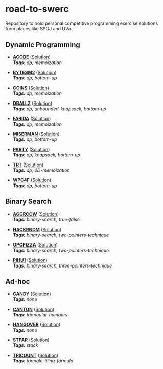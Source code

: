 # road-to-swerc
Repository to hold personal competitive programming exercise solutions from places like SPOJ and UVa.

## Dynamic Programming
* [**ACODE**](http://www.spoj.com/problems/ACODE/) ([Solution](https://github.com/aquelemiguel/road-to-swerc/tree/master/spoj/june-2018/ACODE.cpp))  
***Tags:** dp, memoization*

* [**BYTESM2**](http://www.spoj.com/problems/BYTESM2/) ([Solution](https://github.com/aquelemiguel/road-to-swerc/tree/master/spoj/july-2018/BYTESM2.cpp))  
***Tags:** dp, bottom-up*

* [**COINS**](http://www.spoj.com/problems/COINS/) ([Solution](https://github.com/aquelemiguel/road-to-swerc/tree/master/spoj/june-2018/COINS.cpp))  
***Tags:** dp, memoization*

* [**DBALLZ**](https://www.spoj.com/problems/DBALLZ/) ([Solution](https://github.com/aquelemiguel/road-to-swerc/blob/master/spoj/june-2018/DBALLZ.cpp))  
***Tags:** dp, unbounded-knapsack, bottom-up*

* [**FARIDA**](https://www.spoj.com/problems/FARIDA/) ([Solution](https://github.com/aquelemiguel/road-to-swerc/blob/master/spoj/july-2018/FARIDA.cpp))  
***Tags:** dp, memoization*

* [**MISERMAN**](https://www.spoj.com/problems/MISERMAN/) ([Solution](https://github.com/aquelemiguel/road-to-swerc/blob/master/spoj/july-2018/MISERMAN.cpp))  
***Tags:** dp, bottom-up*

* [**PARTY**](http://www.spoj.com/problems/PARTY/) ([Solution](https://github.com/aquelemiguel/road-to-swerc/tree/master/spoj/june-2018/PARTY.cpp))  
***Tags:** dp, knapsack, bottom-up*

* [**TRT**](http://www.spoj.com/problems/TRT/) ([Solution](https://github.com/aquelemiguel/road-to-swerc/tree/master/spoj/july-2018/TRT.cpp))  
***Tags:** dp, 2D-memoization*

* [**WPC4F**](https://www.spoj.com/problems/WPC4F/) ([Solution](https://github.com/aquelemiguel/road-to-swerc/blob/master/spoj/july-2018/WPC4F.cpp))  
***Tags:** dp, bottom-up*

## Binary Search
* [**AGGRCOW**](https://www.spoj.com/problems/AGGRCOW/) ([Solution](https://github.com/aquelemiguel/road-to-swerc/blob/master/spoj/june-2018/AGGRCOW.cpp))  
***Tags:** binary-search, true-false*

* [**HACKRNDM**](https://www.spoj.com/problems/HACKRNDM/) ([Solution](https://github.com/aquelemiguel/road-to-swerc/blob/master/spoj/july-2018/HACKRNDM.cpp))  
***Tags:** binary-search, two-pointers-technique*

* [**OPCPIZZA**](https://www.spoj.com/problems/OPCPIZZA/) ([Solution](https://github.com/aquelemiguel/road-to-swerc/blob/master/spoj/july-2018/OPCPIZZA.cpp))  
***Tags:** binary-search, two-pointers-technique*

* [**PIHU1**](https://www.spoj.com/problems/PIHU1/) ([Solution](https://github.com/aquelemiguel/road-to-swerc/blob/master/spoj/july-2018/PIHU1.cpp))  
***Tags:** binary-search, three-pointers-technique*

## Ad-hoc
* [**CANDY**](https://www.spoj.com/problems/CANDY/) ([Solution](https://github.com/aquelemiguel/road-to-swerc/blob/master/spoj/june-2018/CANDY.cpp))  
***Tags:** none*

* [**CANTON**](https://www.spoj.com/problems/CANTON/) ([Solution](https://github.com/aquelemiguel/road-to-swerc/blob/master/spoj/july-2018/CANTON.cpp))  
***Tags:** triangular-numbers*

* [**HANGOVER**](https://www.spoj.com/problems/HANGOVER/) ([Solution](https://github.com/aquelemiguel/road-to-swerc/blob/master/spoj/june-2018/HANGOVER.cpp))  
***Tags:** none*

* [**STPAR**](https://www.spoj.com/problems/STPAR/) ([Solution](https://github.com/aquelemiguel/road-to-swerc/blob/master/spoj/july-2018/STPAR.cpp))  
***Tags:** stack*

* [**TRICOUNT**](https://www.spoj.com/problems/TRICOUNT/) ([Solution](https://github.com/aquelemiguel/road-to-swerc/blob/master/spoj/june-2018/TRICOUNT.cpp))  
***Tags:** triangle-tiling-formula*


